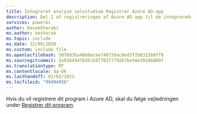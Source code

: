 ```yaml
---
title: Integreret analyse selvstudium Registrer Azure AD-app
description: Del 2 af registreringen af Azure AD app til de integrerede analyse vejledninger.
services: powerbi
author: KesemSharabi
ms.author: kesharab
ms.topic: include
ms.date: 12/09/2020
ms.custom: include file
ms.openlocfilehash: 5878d3ba4060acee746720ac8ed3f2b8315b8ff0
ms.sourcegitcommit: 2e81649476d5cb97701f779267be59e393460097
ms.translationtype: MT
ms.contentlocale: da-DK
ms.lasthandoff: 02/02/2021
ms.locfileid: "99494656"
---
```

Hvis du vil registrere dit program i Azure AD, skal du følge vejledningen under [Registrer dit program](../developer/embedded/register-app.md).